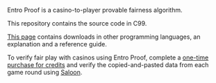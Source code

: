 Entro Proof is a casino-to-player provable fairness algorithm.

This repository contains the source code in C99.

[This page](https://entrocraft.com/saloon/entro-proof/) contains downloads in other programming languages, an explanation and a reference guide.

To verify fair play with casinos using Entro Proof, complete a [one-time purchase for credits](https://entrocraft.com/pricing/) and verify the copied-and-pasted data from each game round using [Saloon](https://entrocraft.com/saloon/).
